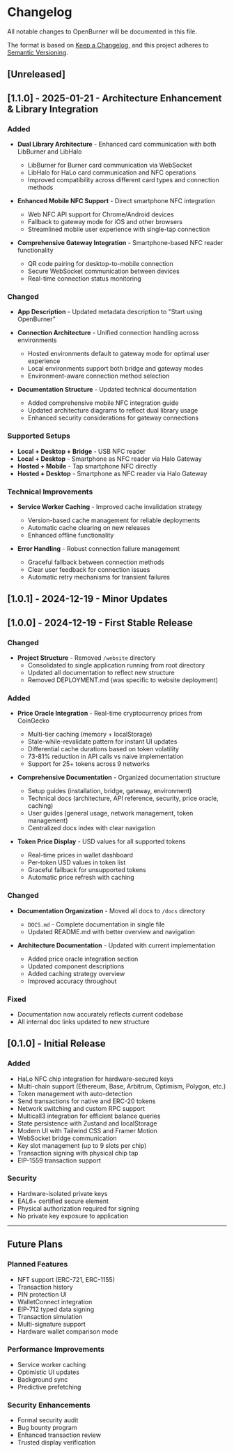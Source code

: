 # Changelog

All notable changes to OpenBurner will be documented in this file.

The format is based on [Keep a Changelog](https://keepachangelog.com/en/1.0.0/),
and this project adheres to [Semantic Versioning](https://semver.org/spec/v2.0.0.html).

## [Unreleased]

## [1.1.0] - 2025-01-21 - Architecture Enhancement & Library Integration

### Added
- **Dual Library Architecture** - Enhanced card communication with both LibBurner and LibHalo
  - LibBurner for Burner card communication via WebSocket
  - LibHalo for HaLo card communication and NFC operations
  - Improved compatibility across different card types and connection methods

- **Enhanced Mobile NFC Support** - Direct smartphone NFC integration
  - Web NFC API support for Chrome/Android devices
  - Fallback to gateway mode for iOS and other browsers
  - Streamlined mobile user experience with single-tap connection

- **Comprehensive Gateway Integration** - Smartphone-based NFC reader functionality
  - QR code pairing for desktop-to-mobile connection
  - Secure WebSocket communication between devices
  - Real-time connection status monitoring

### Changed
- **App Description** - Updated metadata description to "Start using OpenBurner"
- **Connection Architecture** - Unified connection handling across environments
  - Hosted environments default to gateway mode for optimal user experience
  - Local environments support both bridge and gateway modes
  - Environment-aware connection method selection

- **Documentation Structure** - Updated technical documentation
  - Added comprehensive mobile NFC integration guide
  - Updated architecture diagrams to reflect dual library usage
  - Enhanced security considerations for gateway connections

### Supported Setups
- **Local + Desktop + Bridge** - USB NFC reader
- **Local + Desktop** - Smartphone as NFC reader via Halo Gateway
- **Hosted + Mobile** - Tap smartphone NFC directly
- **Hosted + Desktop** - Smartphone as NFC reader via Halo Gateway

### Technical Improvements
- **Service Worker Caching** - Improved cache invalidation strategy
  - Version-based cache management for reliable deployments
  - Automatic cache clearing on new releases
  - Enhanced offline functionality

- **Error Handling** - Robust connection failure management
  - Graceful fallback between connection methods
  - Clear user feedback for connection issues
  - Automatic retry mechanisms for transient failures

## [1.0.1] - 2024-12-19 - Minor Updates

## [1.0.0] - 2024-12-19 - First Stable Release

### Changed
- **Project Structure** - Removed `/website` directory
  - Consolidated to single application running from root directory
  - Updated all documentation to reflect new structure
  - Removed DEPLOYMENT.md (was specific to website deployment)

### Added
- **Price Oracle Integration** - Real-time cryptocurrency prices from CoinGecko
  - Multi-tier caching (memory + localStorage)
  - Stale-while-revalidate pattern for instant UI updates
  - Differential cache durations based on token volatility
  - 73-81% reduction in API calls vs naive implementation
  - Support for 25+ tokens across 9 networks

- **Comprehensive Documentation** - Organized documentation structure
  - Setup guides (installation, bridge, gateway, environment)
  - Technical docs (architecture, API reference, security, price oracle, caching)
  - User guides (general usage, network management, token management)
  - Centralized docs index with clear navigation

- **Token Price Display** - USD values for all supported tokens
  - Real-time prices in wallet dashboard
  - Per-token USD values in token list
  - Graceful fallback for unsupported tokens
  - Automatic price refresh with caching

### Changed
- **Documentation Organization** - Moved all docs to `/docs` directory
  - `DOCS.md` - Complete documentation in single file
  - Updated README.md with better overview and navigation

- **Architecture Documentation** - Updated with current implementation
  - Added price oracle integration section
  - Updated component descriptions
  - Added caching strategy overview
  - Improved accuracy throughout

### Fixed
- Documentation now accurately reflects current codebase
- All internal doc links updated to new structure

## [0.1.0] - Initial Release

### Added
- HaLo NFC chip integration for hardware-secured keys
- Multi-chain support (Ethereum, Base, Arbitrum, Optimism, Polygon, etc.)
- Token management with auto-detection
- Send transactions for native and ERC-20 tokens
- Network switching and custom RPC support
- Multicall3 integration for efficient balance queries
- State persistence with Zustand and localStorage
- Modern UI with Tailwind CSS and Framer Motion
- WebSocket bridge communication
- Key slot management (up to 9 slots per chip)
- Transaction signing with physical chip tap
- EIP-1559 transaction support

### Security
- Hardware-isolated private keys
- EAL6+ certified secure element
- Physical authorization required for signing
- No private key exposure to application

---

## Future Plans

### Planned Features
- NFT support (ERC-721, ERC-1155)
- Transaction history
- PIN protection UI
- WalletConnect integration
- EIP-712 typed data signing
- Transaction simulation
- Multi-signature support
- Hardware wallet comparison mode

### Performance Improvements
- Service worker caching
- Optimistic UI updates
- Background sync
- Predictive prefetching

### Security Enhancements
- Formal security audit
- Bug bounty program
- Enhanced transaction review
- Trusted display verification

